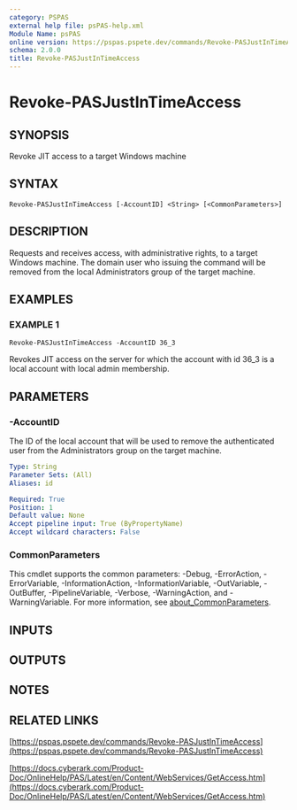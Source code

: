 ```yaml
---
category: PSPAS
external help file: psPAS-help.xml
Module Name: psPAS
online version: https://pspas.pspete.dev/commands/Revoke-PASJustInTimeAccess
schema: 2.0.0
title: Revoke-PASJustInTimeAccess
---
```


# Revoke-PASJustInTimeAccess

## SYNOPSIS
Revoke JIT access to a target Windows machine

## SYNTAX

```
Revoke-PASJustInTimeAccess [-AccountID] <String> [<CommonParameters>]
```

## DESCRIPTION
Requests and receives access, with administrative rights, to a target Windows machine.
The domain user who issuing the command will be removed from the local Administrators group of the target machine.

## EXAMPLES

### EXAMPLE 1
```
Revoke-PASJustInTimeAccess -AccountID 36_3
```

Revokes JIT access on the server for which the account with id 36_3 is a local account with local admin membership.

## PARAMETERS

### -AccountID
The ID of the local account that will be used to remove the authenticated user from the Administrators group on the target machine.

```yaml
Type: String
Parameter Sets: (All)
Aliases: id

Required: True
Position: 1
Default value: None
Accept pipeline input: True (ByPropertyName)
Accept wildcard characters: False
```

### CommonParameters
This cmdlet supports the common parameters: -Debug, -ErrorAction, -ErrorVariable, -InformationAction, -InformationVariable, -OutVariable, -OutBuffer, -PipelineVariable, -Verbose, -WarningAction, and -WarningVariable. For more information, see [about_CommonParameters](http://go.microsoft.com/fwlink/?LinkID=113216).

## INPUTS

## OUTPUTS

## NOTES

## RELATED LINKS

[https://pspas.pspete.dev/commands/Revoke-PASJustInTimeAccess](https://pspas.pspete.dev/commands/Revoke-PASJustInTimeAccess)

[https://docs.cyberark.com/Product-Doc/OnlineHelp/PAS/Latest/en/Content/WebServices/GetAccess.htm](https://docs.cyberark.com/Product-Doc/OnlineHelp/PAS/Latest/en/Content/WebServices/GetAccess.htm)
